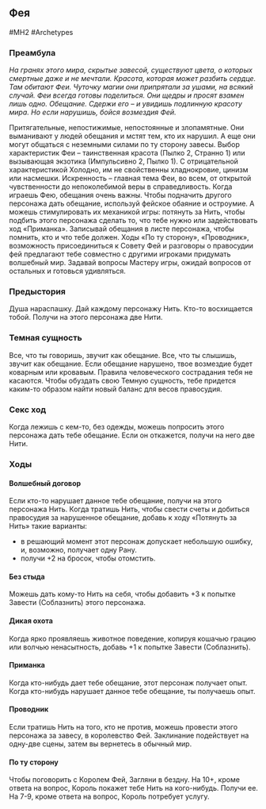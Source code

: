 ## **Фея**

#MH2 #Archetypes 
### **Преамбула**

*На гранях этого мира, скрытые завесой, существуют цвета, о которых смертные даже и не мечтали. Красота, которая может разбить сердце. Там обитают Феи. Чуточку магии они припрятали за ушами, на всякий случай.*
*Феи всегда готовы поделиться. Они щедры и просят взамен лишь одно. Обещание. Сдержи его – и увидишь подлинную красоту мира. Но если нарушишь, бойся возмездия Фей.*

Притягательные, непостижимые, непостоянные и злопамятные. Они выманивают у людей обещания и мстят тем, кто их нарушил. А еще они могут общаться с неземными силами по ту сторону завесы. 
Выбор характеристик Феи – таинственная красота (Пылко 2, Странно 1) или вызывающая экзотика (Импульсивно 2, Пылко 1). С отрицательной характеристикой Холодно, им не свойственны хладнокровие, цинизм или насмешки. Искренность – главная тема Феи, во всем, от открытой чувственности до непоколебимой веры в справедливость. 
Когда играешь Фею, обещания очень важны. Чтобы подначить другого персонажа дать обещание, используй фейское обаяние и остроумие. А можешь стимулировать их механикой игры: потянуть за Нить, чтобы подбить этого персонажа сделать то, что тебе нужно или задействовать ход «Приманка». 
Записывай обещания в листе персонажа, чтобы помнить, кто и что тебе должен. 
Ходы «По ту сторону», «Проводник», возможность присоединиться к Совету Фей и разговоры о правосудии фей предлагают тебе совместно с другими игроками придумать волшебный мир. Задавай вопросы Мастеру игры, ожидай вопросов от остальных и готовься удивляться.

### **Предыстория**

Душа нараспашку. Дай каждому персонажу Нить. 
Кто-то восхищается тобой. Получи на этого персонажа две Нити.

### **Темная сущность**

Все, что ты говоришь, звучит как обещание. Все, что ты слышишь, звучит как обещание. Если обещание нарушено, твое возмездие будет коварным или кровавым. Правила человеческого сострадания тебя не касаются. Чтобы обуздать свою Темную сущность, тебе придется каким-то образом найти новый баланс для весов правосудия.

### **Секс ход**

Когда лежишь с кем-то, без одежды, можешь попросить этого персонажа дать тебе обещание. Если он откажется, получи на него две Нити.

### **Ходы**

#### **Волшебный договор** 
Если кто-то нарушает данное тебе обещание, получи на этого персонажа Нить. Когда тратишь Нить, чтобы свести счеты и добиться правосудия за нарушенное обещание, добавь к ходу «Потянуть за Нить» такие варианты: 
- в решающий момент этот персонаж допускает небольшую ошибку, и, возможно, получает одну Рану. 
- получи +2 на бросок, чтобы отомстить.

#### **Без стыда** 
Можешь дать кому-то Нить на себя, чтобы добавить +3 к попытке Завести (Соблазнить) этого персонажа.

#### **Дикая охота** 
Когда ярко проявляешь животное поведение, копируя кошачью грацию или волчью ненасытность, добавь +1 к попытке Завести (Соблазнить).

#### **Приманка**
Когда кто-нибудь дает тебе обещание, этот персонаж получает опыт. Когда кто-нибудь нарушает данное тебе обещание, ты получаешь опыт.

#### **Проводник** 
Если тратишь Нить на того, кто не против, можешь провести этого персонажа за завесу, в королевство Фей. Заклинание подействует на одну-две сцены, затем вы вернетесь в обычный мир.

#### **По ту сторону** 
Чтобы поговорить с Королем Фей, Загляни в бездну. На 10+, кроме ответа на вопрос, Король покажет тебе Нить на кого-нибудь. Получи ее. На 7-9, кроме ответа на вопрос, Король потребует услугу.